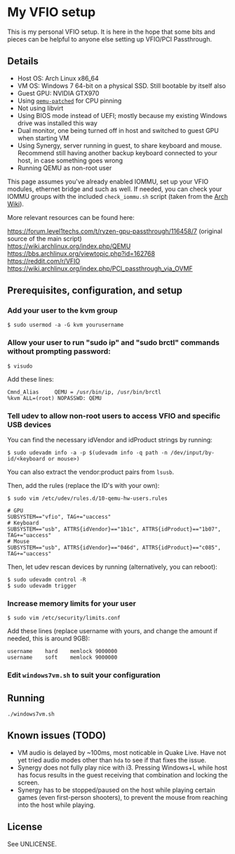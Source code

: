 # My VFIO setup

This is my personal VFIO setup. It is here in the hope that some bits and
pieces can be helpful to anyone else setting up VFIO/PCI Passthrough.

## Details

* Host OS: Arch Linux x86_64
* VM OS: Windows 7 64-bit on a physical SSD. Still bootable by itself also
* Guest GPU: NVIDIA GTX970
* Using [`qemu-patched`](https://aur.archlinux.org/packages/qemu-patched/) for CPU pinning
* Not using libvirt
* Using BIOS mode instead of UEFI; mostly because my existing Windows drive was installed this way
* Dual monitor, one being turned off in host and switched to guest GPU when starting VM
* Using Synergy, server running in guest, to share keyboard and mouse. Recommend still having another backup keyboard connected to your host, in case something goes wrong
* Running QEMU as non-root user

This page assumes you've already enabled IOMMU, set up your VFIO modules, ethernet bridge and such as well.
If needed, you can check your IOMMU groups with the included `check_iommu.sh` script (taken from the [Arch Wiki](https://wiki.archlinux.org/index.php/PCI_passthrough_via_OVMF#Ensuring_that_the_groups_are_valid)).

More relevant resources can be found here:

https://forum.level1techs.com/t/ryzen-gpu-passthrough/116458/7 (original source of the main script)  
https://wiki.archlinux.org/index.php/QEMU  
https://bbs.archlinux.org/viewtopic.php?id=162768  
https://reddit.com/r/VFIO  
https://wiki.archlinux.org/index.php/PCI_passthrough_via_OVMF  


## Prerequisites, configuration, and setup

### Add your user to the kvm group

```
$ sudo usermod -a -G kvm yourusername
```

### Allow your user to run "sudo ip" and "sudo brctl" commands **without** prompting password:

```
$ visudo
```

Add these lines:

```
Cmnd_Alias     QEMU = /usr/bin/ip, /usr/bin/brctl
%kvm ALL=(root) NOPASSWD: QEMU
```

### Tell udev to allow non-root users to access VFIO and specific USB devices

You can find the necessary idVendor and idProduct strings by running:

```
$ sudo udevadm info -a -p $(udevadm info -q path -n /dev/input/by-id/<keyboard or mouse>)
```

You can also extract the vendor:product pairs from `lsusb`.

Then, add the rules (replace the ID's with your own):

```
$ sudo vim /etc/udev/rules.d/10-qemu-hw-users.rules
```

```
# GPU
SUBSYSTEM=="vfio", TAG+="uaccess"
# Keyboard
SUBSYSTEM=="usb", ATTRS{idVendor}=="1b1c", ATTRS{idProduct}=="1b07", TAG+="uaccess"
# Mouse
SUBSYSTEM=="usb", ATTRS{idVendor}=="046d", ATTRS{idProduct}=="c085", TAG+="uaccess"
```

Then, let udev rescan devices by running (alternatively, you can reboot):

```
$ sudo udevadm control -R
$ sudo udevadm trigger
```

### Increase memory limits for your user

```
$ sudo vim /etc/security/limits.conf
```

Add these lines (replace username with yours, and change the amount if needed, this is around 9GB):

```
username	hard	memlock	9000000
username	soft	memlock	9000000
```

### Edit `windows7vm.sh` to suit your configuration


## Running

```
./windows7vm.sh
```

## Known issues (TODO)

* VM audio is delayed by ~100ms, most noticable in Quake Live. Have not yet tried audio modes other than `hda` to see if that fixes the issue.
* Synergy does not fully play nice with i3. Pressing Windows+L while host has focus results in the guest receiving that combination and locking the screen.
* Synergy has to be stopped/paused on the host while playing certain games (even first-person shooters), to prevent the mouse from reaching into the host while playing.


## License

See UNLICENSE.
